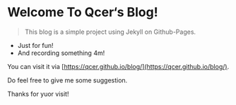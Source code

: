 # Welcome To Qcer‘s Blog!
> This blog is a simple project using Jekyll on Github-Pages.

 - Just for fun!
 - And recording something 4m!
 
You can visit it via [https://qcer.github.io/blog/](https://qcer.github.io/blog/).

Do feel free to give me some suggestion.

Thanks for yuor visit!
 